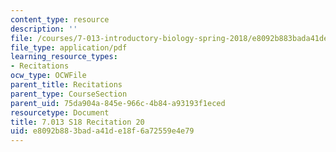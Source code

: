 ```yaml
---
content_type: resource
description: ''
file: /courses/7-013-introductory-biology-spring-2018/e8092b883bada41de18f6a72559e4e79_MIT7_013s18R20Q.pdf
file_type: application/pdf
learning_resource_types:
- Recitations
ocw_type: OCWFile
parent_title: Recitations
parent_type: CourseSection
parent_uid: 75da904a-845e-966c-4b84-a93193f1eced
resourcetype: Document
title: 7.013 S18 Recitation 20
uid: e8092b88-3bad-a41d-e18f-6a72559e4e79
---
```

